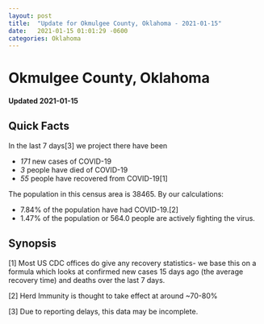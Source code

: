 ```yaml
---
layout: post
title:  "Update for Okmulgee County, Oklahoma - 2021-01-15"
date:   2021-01-15 01:01:29 -0600
categories: Oklahoma
---
```


# Okmulgee County, Oklahoma
#### Updated 2021-01-15

## Quick Facts

In the last 7 days[3] we project there have been
- *171* new cases of COVID-19
- *3* people have died of COVID-19
- *55* people have recovered from COVID-19[1]

The population in this census area is 38465. By our calculations:
- 7.84% of the population have had COVID-19.[2]
- 1.47% of the population or 564.0 people are actively fighting the virus.

## Synopsis




[1] Most US CDC offices do give any recovery statistics- we base this on a formula which looks at confirmed new cases
15 days ago (the average recovery time) and deaths over the last 7 days.

[2] Herd Immunity is thought to take effect at around ~70-80%

[3] Due to reporting delays, this data may be incomplete.
 
    